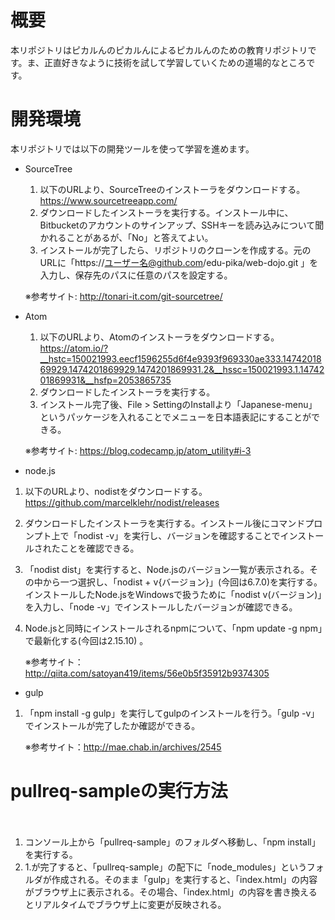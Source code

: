 # 概要
本リポジトリはピカルんのピカルんによるピカルんのための教育リポジトリです。ま、正直好きなように技術を試して学習していくための道場的なところです。

# 開発環境
本リポジトリでは以下の開発ツールを使って学習を進めます。

* SourceTree  

  1. 以下のURLより、SourceTreeのインストーラをダウンロードする。  
  https://www.sourcetreeapp.com/  
  2. ダウンロードしたインストーラを実行する。インストール中に、Bitbucketのアカウントのサインアップ、SSHキーを読み込みについて聞かれることがあるが、「No」と答えてよい。  
  3. インストールが完了したら、リポジトリのクローンを作成する。元のURLに「https://ユーザー名@github.com/edu-pika/web-dojo.git 」を入力し、保存先のパスに任意のパスを設定する。

    ※参考サイト: http://tonari-it.com/git-sourcetree/


* Atom

  1. 以下のURLより、Atomのインストーラをダウンロードする。  
  https://atom.io/?__hstc=150021993.eecf1596255d6f4e9393f969330ae333.1474201869929.1474201869929.1474201869931.2&__hssc=150021993.1.1474201869931&__hsfp=2053865735  
  2. ダウンロードしたインストーラを実行する。  
  3. インストール完了後、File > SettingのInstallより「Japanese-menu」というパッケージを入れることでメニューを日本語表記にすることができる。  

    ※参考サイト: https://blog.codecamp.jp/atom_utility#i-3

* node.js

 1. 以下のURLより、nodistをダウンロードする。  
 https://github.com/marcelklehr/nodist/releases  
 2. ダウンロードしたインストーラを実行する。インストール後にコマンドプロンプト上で「nodist -v」を実行し、バージョンを確認することでインストールされたことを確認できる。
 3. 「nodist dist」を実行すると、Node.jsのバージョン一覧が表示される。その中から一つ選択し、「nodist + v{バージョン}」(今回は6.7.0)を実行する。インストールしたNode.jsをWindowsで扱うために「nodist v(バージョン)」を入力し、「node -v」でインストールしたバージョンが確認できる。
 4. Node.jsと同時にインストールされるnpmについて、「npm update -g npm」で最新化する(今回は2.15.10) 。

    ※参考サイト：http://qiita.com/satoyan419/items/56e0b5f35912b9374305


* gulp
 1. 「npm install -g gulp」を実行してgulpのインストールを行う。「gulp -v」でインストールが完了したか確認ができる。

    ※参考サイト：http://mae.chab.in/archives/2545


# pullreq-sampleの実行方法
　
 1. コンソール上から「pullreq-sample」のフォルダへ移動し、「npm install」を実行する。
 2. 1.が完了すると、「pullreq-sample」の配下に「node_modules」というフォルダが作成される。そのまま「gulp」を実行すると、「index.html」の内容がブラウザ上に表示される。その場合、「index.html」の内容を書き換えるとリアルタイムでブラウザ上に変更が反映される。
